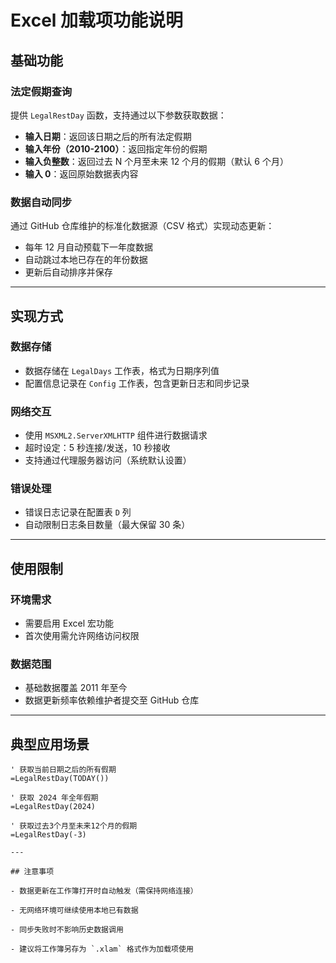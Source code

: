 # Excel 加载项功能说明

## 基础功能

### 法定假期查询  
提供 `LegalRestDay` 函数，支持通过以下参数获取数据：  
- **输入日期**：返回该日期之后的所有法定假期  
- **输入年份（2010-2100）**：返回指定年份的假期  
- **输入负整数**：返回过去 N 个月至未来 12 个月的假期（默认 6 个月）  
- **输入 0**：返回原始数据表内容  

### 数据自动同步  
通过 GitHub 仓库维护的标准化数据源（CSV 格式）实现动态更新：  
- 每年 12 月自动预载下一年度数据  
- 自动跳过本地已存在的年份数据  
- 更新后自动排序并保存  

---

## 实现方式

### 数据存储  
- 数据存储在 `LegalDays` 工作表，格式为日期序列值  
- 配置信息记录在 `Config` 工作表，包含更新日志和同步记录  

### 网络交互  
- 使用 `MSXML2.ServerXMLHTTP` 组件进行数据请求  
- 超时设定：5 秒连接/发送，10 秒接收  
- 支持通过代理服务器访问（系统默认设置）  

### 错误处理  
- 错误日志记录在配置表 `D` 列  
- 自动限制日志条目数量（最大保留 30 条）  

---

## 使用限制

### 环境需求  
- 需要启用 Excel 宏功能  
- 首次使用需允许网络访问权限  

### 数据范围  
- 基础数据覆盖 2011 年至今  
- 数据更新频率依赖维护者提交至 GitHub 仓库  

---

## 典型应用场景

```vbscript
' 获取当前日期之后的所有假期
=LegalRestDay(TODAY())

' 获取 2024 年全年假期
=LegalRestDay(2024)

' 获取过去3个月至未来12个月的假期
=LegalRestDay(-3)

---

## 注意事项

- 数据更新在工作簿打开时自动触发（需保持网络连接）

- 无网络环境可继续使用本地已有数据

- 同步失败时不影响历史数据调用

- 建议将工作簿另存为 `.xlam` 格式作为加载项使用
